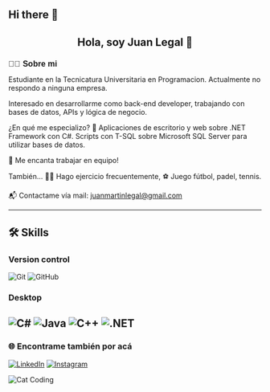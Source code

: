 ## Hi there 👋
<h2 align="center">Hola, soy Juan Legal 👋</h2>
<h2 style="font-family: Arial; font-size: 16px;">🧑‍💻 Sobre mi</h2>
Estudiante en la Tecnicatura Universitaria en Programacion. Actualmente no respondo a ninguna empresa.


 Interesado en desarrollarme como back-end developer, trabajando con bases de datos, APIs y lógica de negocio.

¿En qué me especializo? 🧐
Aplicaciones de escritorio y web sobre .NET Framework con C#.
Scripts con T-SQL sobre Microsoft SQL Server para utilizar bases de datos.

🤝 Me encanta trabajar en equipo!

También... 🏃‍♂️ Hago ejercicio frecuentemente, ⚽ Juego fútbol, padel, tennis.

📬 Contactame vía mail: [juanmartinlegal@gmail.com](mailto:juanmartinlegal@gmail.com)

---

## 🛠️ Skills

### Version control
![Git](https://img.shields.io/badge/git-F05032?style=flat&logo=git&logoColor=white)
![GitHub](https://img.shields.io/badge/github-181717?style=flat&logo=github&logoColor=white)


### Desktop
![C#](https://img.shields.io/badge/c%23-239120?style=flat&logo=c-sharp&logoColor=white)
![Java](https://img.shields.io/badge/java-007396?style=flat&logo=java&logoColor=white)
![C++](https://img.shields.io/badge/c++-00599C?style=flat&logo=c%2B%2B&logoColor=white)
![.NET](https://img.shields.io/badge/.NET-512BD4?style=flat&logo=dotnet&logoColor=white)
---

### 🌐 Encontrame también por acá
[![LinkedIn](https://img.shields.io/badge/linkedin-0077B5?style=flat&logo=linkedin&logoColor=white)](https://www.linkedin.com/in/juan-legal-673150298/)
[![Instagram](https://img.shields.io/badge/instagram-E4405F?style=flat&logo=instagram&logoColor=white)](https://www.instagram.com/juanlegall/)


![Cat Coding](https://media.tenor.com/2uyENRmiUt0AAAAC/coding.gif)

<!--
**Juanlegall/JuanLegall** is a ✨ _special_ ✨ repository because its `README.md` (this file) appears on your GitHub profile.

Here are some ideas to get you started:

- 🔭 I’m currently working on ...
- 🌱 I’m currently learning ...
- 👯 I’m looking to collaborate on ...
- 🤔 I’m looking for help with ...
- 💬 Ask me about ...
- 📫 How to reach me: ...
- 😄 Pronouns: ...
- ⚡ Fun fact: ...
-->
